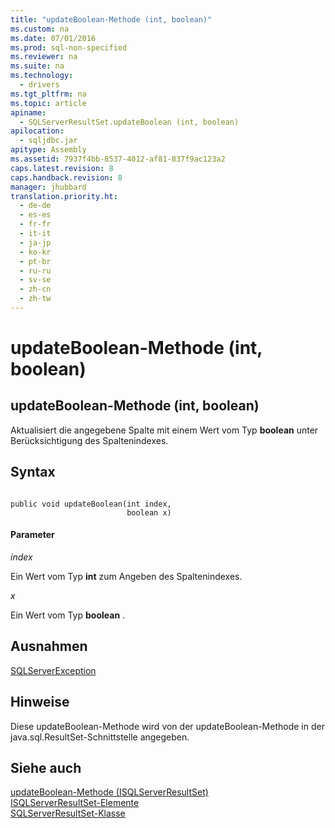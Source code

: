 ```yaml
---
title: "updateBoolean-Methode (int, boolean)"
ms.custom: na
ms.date: 07/01/2016
ms.prod: sql-non-specified
ms.reviewer: na
ms.suite: na
ms.technology: 
  - drivers
ms.tgt_pltfrm: na
ms.topic: article
apiname: 
  - SQLServerResultSet.updateBoolean (int, boolean)
apilocation: 
  - sqljdbc.jar
apitype: Assembly
ms.assetid: 7937f4bb-8537-4012-af81-837f9ac123a2
caps.latest.revision: 8
caps.handback.revision: 8
manager: jhubbard
translation.priority.ht: 
  - de-de
  - es-es
  - fr-fr
  - it-it
  - ja-jp
  - ko-kr
  - pt-br
  - ru-ru
  - sv-se
  - zh-cn
  - zh-tw
---
```

# updateBoolean-Methode (int, boolean)
    
## updateBoolean\-Methode \(int, boolean\)  
 Aktualisiert die angegebene Spalte mit einem Wert vom Typ **boolean** unter Berücksichtigung des Spaltenindexes.  
  
## Syntax  
  
```  
  
public void updateBoolean(int index,  
                          boolean x)  
```  
  
#### Parameter  
 *index*  
  
 Ein Wert vom Typ **int** zum Angeben des Spaltenindexes.  
  
 *x*  
  
 Ein Wert vom Typ **boolean** .  
  
## Ausnahmen  
 [SQLServerException](../content/SQLServerException-Class.md)  
  
## Hinweise  
 Diese updateBoolean\-Methode wird von der updateBoolean\-Methode in der java.sql.ResultSet\-Schnittstelle angegeben.  
  
## Siehe auch  
 [updateBoolean-Methode &#40;ISQLServerResultSet&#41;](../content/updateBoolean-Method--SQLServerResultSet-.md)   
 [ISQLServerResultSet-Elemente](../content/SQLServerResultSet-Members.md)   
 [SQLServerResultSet-Klasse](../content/SQLServerResultSet-Class.md)  
  
  